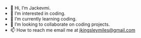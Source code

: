 - 👋 Hi, I’m Jackevmi.
- 👀 I’m interested in coding.
- 🌱 I’m currently learning coding.
- 💞️ I’m looking to collaborate on coding projects.
- 📫 How to reach me email me at jkingsleymiles@gmail.com

<!---
jackevmi/jackevmi is a ✨ special ✨ repository because its `README.md` (this file) appears on your GitHub profile.
You can click the Preview link to take a look at your changes.
--->
